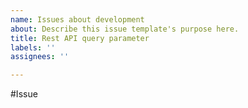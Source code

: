 ```yaml
---
name: Issues about development
about: Describe this issue template's purpose here.
title: Rest API query parameter
labels: ''
assignees: ''

---
```


#Issue
